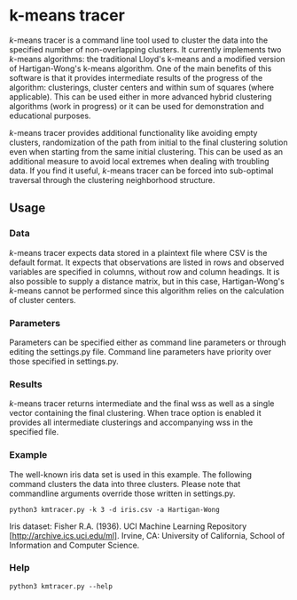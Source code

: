 # k-means tracer

*k*-means tracer is a command line tool used to cluster the data into 
the specified number of non-overlapping clusters.
It currently implements two *k*-means algorithms: the traditional Lloyd's 
k-means and a modified version of Hartigan-Wong's k-means algorithm.
One of the main benefits of this software is that it provides 
intermediate results of the progress of the algorithm: clusterings, 
cluster centers and within sum of squares (where applicable).
This can be used either in more advanced hybrid clustering algorithms 
(work in progress) or it can be used for demonstration and 
educational purposes.

*k*-means tracer provides additional functionality like
avoiding empty clusters, randomization of the path from initial 
to the final clustering solution even when starting from the same 
initial clustering. This can be used as an additional measure
to avoid local extremes when dealing with troubling data. 
If you find it useful, *k*-means tracer can be forced into sub-optimal 
traversal through the clustering neighborhood structure. 

## Usage

### Data
*k*-means tracer expects data stored in a plaintext file where 
CSV is the default format. It expects that observations are listed in
rows and observed variables are specified in columns, without row 
and column headings. It is also possible to supply a distance matrix,
but in this case, Hartigan-Wong's *k*-means cannot be performed since
this algorithm relies on the calculation of cluster centers.

### Parameters
Parameters can be specified either as command line parameters or
through editing the settings.py file. Command line parameters have priority
over those specified in settings.py.

### Results
*k*-means tracer returns intermediate and the final wss as well as 
a single vector containing the final clustering. When trace option is enabled
it provides all intermediate clusterings and accompanying wss in the 
specified file.

### Example
The well-known iris data set is used in this example.
The following command clusters the data into three clusters. Please note that 
commandline arguments override those written in settings.py.

```python3 kmtracer.py -k 3 -d iris.csv -a Hartigan-Wong```

Iris dataset:
Fisher R.A. (1936). 
UCI Machine Learning Repository [http://archive.ics.uci.edu/ml]. Irvine, CA: 
University of California, School of Information and Computer Science. 

### Help
```python3 kmtracer.py --help```

